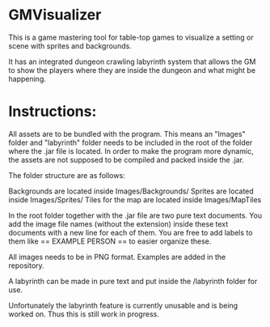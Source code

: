 GMVisualizer
============

This is a game mastering tool for table-top games to visualize a setting or scene with sprites and backgrounds.

It has an integrated dungeon crawling labyrinth system that allows the GM to show the players where they are inside the dungeon and what might be happening.

Instructions:
=============

All assets are to be bundled with the program. This means an "Images" folder and "labyrinth" folder needs to be included in the root of the folder where the .jar file is located. In order to make the program more dynamic, the assets are not supposed to be compiled and packed inside the .jar.

The folder structure are as follows:

Backgrounds are located inside Images/Backgrounds/
Sprites are located inside Images/Sprites/
Tiles for the map are located inside Images/MapTiles

In the root folder together with the .jar file are two pure text documents. You add the image file names (without the extension) inside these text documents with a new line for each of them. You are free to add labels to them like == EXAMPLE PERSON == to easier organize these.

All images needs to be in PNG format. Examples are added in the repository.

A labyrinth can be made in pure text and put inside the /labyrinth folder for use.

Unfortunately the labyrinth feature is currently unusable and is being worked on. Thus this is still work in progress.


